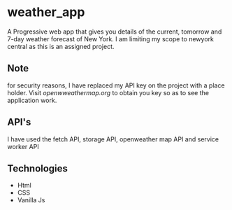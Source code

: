 # weather_app
A Progressive web app that gives you details of the current, tomorrow and 7-day weather forecast of New York. I am limiting my scope to newyork central as this is an assigned project. 

<h2>Note</h2>
for security reasons, I have replaced my API key on the project with a place holder. Visit <em>openwweathermap.org</em> to obtain you key so as to see the application work.
<h2>API's</h2>
I have used the fetch API, storage API, openweather map API and service worker API

<h2>Technologies</h2>
  <ul>
  <li>Html</li>
  <li>CSS</li>
  <li>Vanilla Js</li>
</ul>
